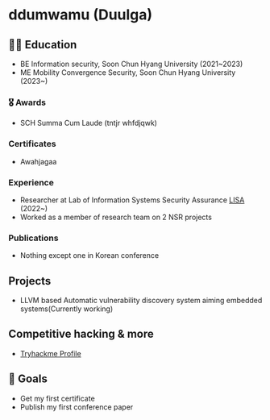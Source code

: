 # ddumwamu (Duulga) 

## 👨‍🎓 Education

*   BE Information security, Soon Chun Hyang University (2021~2023)
*   ME Mobility Convergence Security, Soon Chun Hyang University (2023~)

### 🎖 Awards

*   SCH Summa Cum Laude (tntjr whfdjqwk)

### Certificates

*   Awahjagaa

### Experience

*   Researcher at Lab of Information Systems Security Assurance [LISA](https://schlisa.com) (2022~)
*   Worked as a member of research team on 2 NSR projects

### Publications

*   Nothing except one in Korean conference

## Projects

*  LLVM based Automatic vulnerability discovery system aiming embedded systems(Currently working)

## Competitive hacking & more

* [Tryhackme Profile](https://tryhackme.com/p/Ddumwamu)

## 🎯 Goals
*  Get my first certificate
*  Publish my first conference paper
<!---
duulga/duulga is a ✨ special ✨ repository because its `README.md` (this file) appears on your GitHub profile.
You can click the Preview link to take a look at your changes.
--->
